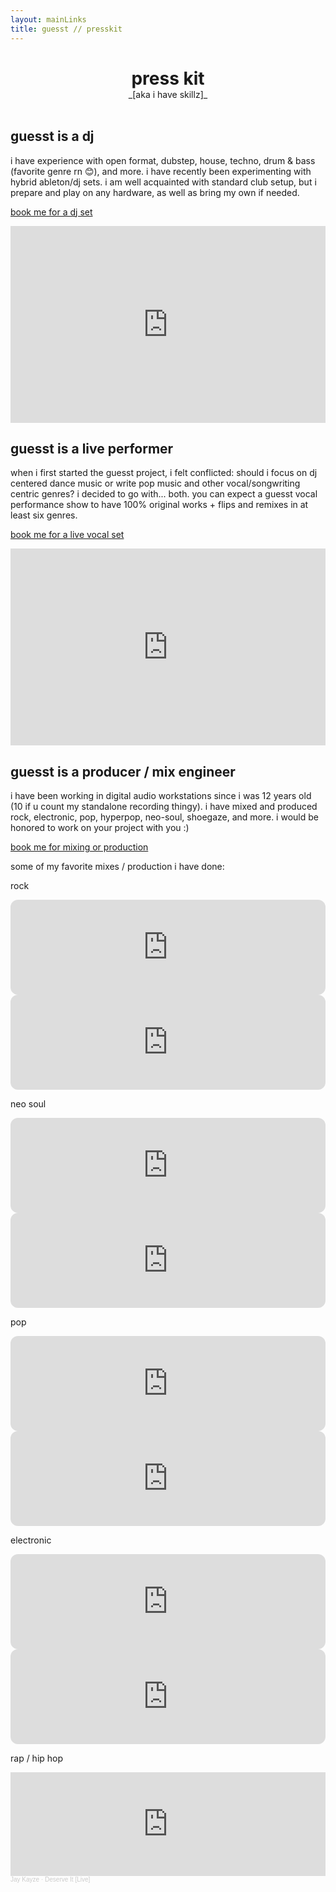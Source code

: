 ```yaml
---
layout: mainLinks
title: guesst // presskit
---
```


<center>
<h1 style="margin-bottom:0px">press kit</h1>
_[aka i have skillz]_
</center>

<br>

## guesst is a dj

i have experience with open format, dubstep, house, techno, drum & bass (favorite genre rn 😊), and more. i have recently been experimenting with hybrid ableton/dj sets. i am well acquainted with standard club setup, but i prepare and play on any hardware, as well as bring my own if needed.

[book me for a dj set](mailto:booking@guesst.net)

<iframe width="100%" height="315" src="https://www.youtube.com/embed/nh8yw1Q_FH8" title="T.P.Y.K Sessions Ep. 001 - guesst" frameborder="0" allow="accelerometer; autoplay; clipboard-write; encrypted-media; gyroscope; picture-in-picture; web-share" referrerpolicy="strict-origin-when-cross-origin" allowfullscreen></iframe>

## guesst is a live performer

when i first started the guesst project, i felt conflicted: should i focus on dj centered dance music or write pop music and other vocal/songwriting centric genres? i decided to go with... both. you can expect a guesst vocal performance show to have 100% original works + flips and remixes in at least six genres.

[book me for a live vocal set](mailto:booking@guesst.net)

<iframe width="100%" height="315" src="https://www.youtube.com/embed/MGEBhwZxif0?si=0LZpTxoM4EIw-YRz" title="YouTube video player" frameborder="0" allow="accelerometer; autoplay; clipboard-write; encrypted-media; gyroscope; picture-in-picture; web-share" referrerpolicy="strict-origin-when-cross-origin" allowfullscreen></iframe>

## guesst is a producer / mix engineer

i have been working in digital audio workstations since i was 12 years old (10 if u count my standalone recording thingy). i have mixed and produced rock, electronic, pop, hyperpop, neo-soul, shoegaze, and more. i would be honored to work on your project with you :)

[book me for mixing or production](mailto:booking@guesst.net)

some of my favorite mixes / production i have done:

rock

<iframe style="border-radius:12px" src="https://open.spotify.com/embed/track/1UEdZeehwMYqmGBWSDJrAf?utm_source=generator" width="100%" height="152" frameBorder="0" allowfullscreen="" allow="autoplay; clipboard-write; encrypted-media; fullscreen; picture-in-picture" loading="lazy"></iframe>

<iframe style="border-radius:12px" src="https://open.spotify.com/embed/track/6NGHtGDhEkagQhAirpZrU5?utm_source=generator" width="100%" height="152" frameBorder="0" allowfullscreen="" allow="autoplay; clipboard-write; encrypted-media; fullscreen; picture-in-picture" loading="lazy"></iframe>

neo soul

<iframe style="border-radius:12px" src="https://open.spotify.com/embed/track/4zQIjqE0EHZZZDM7MHTF9u?utm_source=generator" width="100%" height="152" frameBorder="0" allowfullscreen="" allow="autoplay; clipboard-write; encrypted-media; fullscreen; picture-in-picture" loading="lazy"></iframe>

<iframe style="border-radius:12px" src="https://open.spotify.com/embed/track/7ITXi0NiL9qrRbVw8yBP7g?utm_source=generator" width="100%" height="152" frameBorder="0" allowfullscreen="" allow="autoplay; clipboard-write; encrypted-media; fullscreen; picture-in-picture" loading="lazy"></iframe>

pop

<iframe style="border-radius:12px" src="https://open.spotify.com/embed/track/7I4Zo5GfQr6p6uvpPZb3Rn?utm_source=generator" width="100%" height="152" frameBorder="0" allowfullscreen="" allow="autoplay; clipboard-write; encrypted-media; fullscreen; picture-in-picture" loading="lazy"></iframe>

<iframe style="border-radius:12px" src="https://open.spotify.com/embed/track/3a5GKfWCCSlo9hAUGIz1GQ?utm_source=generator" width="100%" height="152" frameBorder="0" allowfullscreen="" allow="autoplay; clipboard-write; encrypted-media; fullscreen; picture-in-picture" loading="lazy"></iframe>

electronic

<iframe style="border-radius:12px" src="https://open.spotify.com/embed/track/74nGSq153K3M5w4ZhFWYK2?utm_source=generator" width="100%" height="152" frameBorder="0" allowfullscreen="" allow="autoplay; clipboard-write; encrypted-media; fullscreen; picture-in-picture" loading="lazy"></iframe>

<iframe style="border-radius:12px" src="https://open.spotify.com/embed/track/2IOCFfNjO3gjIfOezoWtKg?utm_source=generator" width="100%" height="152" frameBorder="0" allowfullscreen="" allow="autoplay; clipboard-write; encrypted-media; fullscreen; picture-in-picture" loading="lazy"></iframe>

rap / hip hop

<iframe width="100%" height="166" scrolling="no" frameborder="no" allow="autoplay" src="https://w.soundcloud.com/player/?url=https%3A//api.soundcloud.com/tracks/1369587247&color=%23ff5500&auto_play=false&hide_related=false&show_comments=true&show_user=true&show_reposts=false&show_teaser=true"></iframe><div style="font-size: 10px; color: #cccccc;line-break: anywhere;word-break: normal;overflow: hidden;white-space: nowrap;text-overflow: ellipsis; font-family: Interstate,Lucida Grande,Lucida Sans Unicode,Lucida Sans,Garuda,Verdana,Tahoma,sans-serif;font-weight: 100;"><a href="https://soundcloud.com/jaykayze" title="Jay Kayze" target="_blank" style="color: #cccccc; text-decoration: none;">Jay Kayze</a> · <a href="https://soundcloud.com/jaykayze/deserve-it" title="Deserve It [Live]" target="_blank" style="color: #cccccc; text-decoration: none;">Deserve It [Live]</a></div>